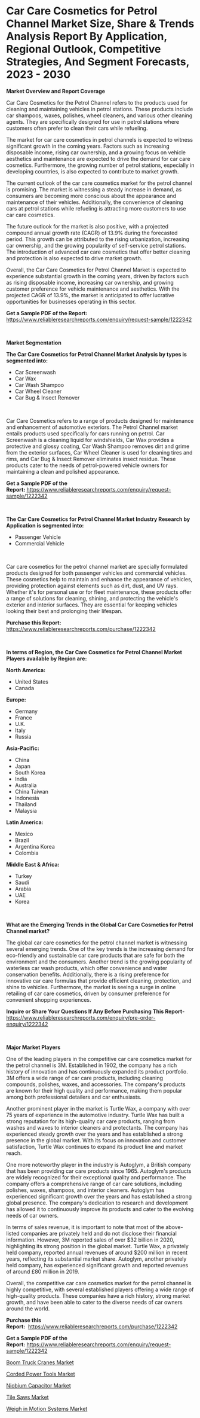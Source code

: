<p><h1>Car Care Cosmetics for Petrol Channel Market Size, Share & Trends Analysis Report By Application, Regional Outlook, Competitive Strategies, And Segment Forecasts, 2023 - 2030</h1></p><p><strong>Market Overview and Report Coverage</strong></p>
<p><p>Car Care Cosmetics for the Petrol Channel refers to the products used for cleaning and maintaining vehicles in petrol stations. These products include car shampoos, waxes, polishes, wheel cleaners, and various other cleaning agents. They are specifically designed for use in petrol stations where customers often prefer to clean their cars while refueling.</p><p>The market for car care cosmetics in petrol channels is expected to witness significant growth in the coming years. Factors such as increasing disposable income, rising car ownership, and a growing focus on vehicle aesthetics and maintenance are expected to drive the demand for car care cosmetics. Furthermore, the growing number of petrol stations, especially in developing countries, is also expected to contribute to market growth.</p><p>The current outlook of the car care cosmetics market for the petrol channel is promising. The market is witnessing a steady increase in demand, as consumers are becoming more conscious about the appearance and maintenance of their vehicles. Additionally, the convenience of cleaning cars at petrol stations while refueling is attracting more customers to use car care cosmetics.</p><p>The future outlook for the market is also positive, with a projected compound annual growth rate (CAGR) of 13.9% during the forecasted period. This growth can be attributed to the rising urbanization, increasing car ownership, and the growing popularity of self-service petrol stations. The introduction of advanced car care cosmetics that offer better cleaning and protection is also expected to drive market growth.</p><p>Overall, the Car Care Cosmetics for Petrol Channel Market is expected to experience substantial growth in the coming years, driven by factors such as rising disposable income, increasing car ownership, and growing customer preference for vehicle maintenance and aesthetics. With the projected CAGR of 13.9%, the market is anticipated to offer lucrative opportunities for businesses operating in this sector.</p></p>
<p><strong>Get a Sample PDF of the Report:</strong> <a href="https://www.reliableresearchreports.com/enquiry/request-sample/1222342">https://www.reliableresearchreports.com/enquiry/request-sample/1222342</a></p>
<p>&nbsp;</p>
<p><strong>Market Segmentation</strong></p>
<p><strong>The Car Care Cosmetics for Petrol Channel Market Analysis by types is segmented into:</strong></p>
<p><ul><li>Car Screenwash</li><li>Car Wax</li><li>Car Wash Shampoo</li><li>Car Wheel Cleaner</li><li>Car Bug & Insect Remover</li></ul></p>
<p>&nbsp;</p>
<p><p>Car Care Cosmetics refers to a range of products designed for maintenance and enhancement of automotive exteriors. The Petrol Channel market entails products used specifically for cars running on petrol. Car Screenwash is a cleaning liquid for windshields, Car Wax provides a protective and glossy coating, Car Wash Shampoo removes dirt and grime from the exterior surfaces, Car Wheel Cleaner is used for cleaning tires and rims, and Car Bug & Insect Remover eliminates insect residue. These products cater to the needs of petrol-powered vehicle owners for maintaining a clean and polished appearance.</p></p>
<p><strong>Get a Sample PDF of the Report:</strong>&nbsp;<a href="https://www.reliableresearchreports.com/enquiry/request-sample/1222342">https://www.reliableresearchreports.com/enquiry/request-sample/1222342</a></p>
<p>&nbsp;</p>
<p><strong>The Car Care Cosmetics for Petrol Channel Market Industry Research by Application is segmented into:</strong></p>
<p><ul><li>Passenger Vehicle</li><li>Commercial Vehicle</li></ul></p>
<p>&nbsp;</p>
<p><p>Car care cosmetics for the petrol channel market are specially formulated products designed for both passenger vehicles and commercial vehicles. These cosmetics help to maintain and enhance the appearance of vehicles, providing protection against elements such as dirt, dust, and UV rays. Whether it's for personal use or for fleet maintenance, these products offer a range of solutions for cleaning, shining, and protecting the vehicle's exterior and interior surfaces. They are essential for keeping vehicles looking their best and prolonging their lifespan.</p></p>
<p><strong>Purchase this Report:</strong>&nbsp; <a href="https://www.reliableresearchreports.com/purchase/1222342">https://www.reliableresearchreports.com/purchase/1222342</a></p>
<p>&nbsp;</p>
<p><strong>In terms of Region, the Car Care Cosmetics for Petrol Channel Market Players available by Region are:</strong></p>
<p>
    <p> <strong> North America: </strong>
        <ul>
            <li>United States</li>
            <li>Canada</li>
        </ul>
        </p> 
    <p> <strong> Europe: </strong>
        <ul>
            <li>Germany</li>
            <li>France</li>
            <li>U.K.</li>
            <li>Italy</li>
            <li>Russia</li>
        </ul>
        </p> 
    <p> <strong> Asia-Pacific: </strong>
        <ul>
            <li>China</li>
            <li>Japan</li>
            <li>South Korea</li>
            <li>India</li>
            <li>Australia</li>
            <li>China Taiwan</li>
            <li>Indonesia</li>
            <li>Thailand</li>
            <li>Malaysia</li>
        </ul>
        </p> 
    <p> <strong> Latin America: </strong>
        <ul>
            <li>Mexico</li>
            <li>Brazil</li>
            <li>Argentina Korea</li>
            <li>Colombia</li>
        </ul>
        </p> 
    <p> <strong> Middle East & Africa: </strong>
        <ul>
            <li>Turkey</li>
            <li>Saudi</li>
            <li>Arabia</li>
            <li>UAE</li>
            <li>Korea</li>
        </ul>
    </p>
    </p>
<p>&nbsp;</p>
<p><strong>What are the Emerging Trends in the Global Car Care Cosmetics for Petrol Channel market?</strong></p>
<p><p>The global car care cosmetics for the petrol channel market is witnessing several emerging trends. One of the key trends is the increasing demand for eco-friendly and sustainable car care products that are safe for both the environment and the consumers. Another trend is the growing popularity of waterless car wash products, which offer convenience and water conservation benefits. Additionally, there is a rising preference for innovative car care formulas that provide efficient cleaning, protection, and shine to vehicles. Furthermore, the market is seeing a surge in online retailing of car care cosmetics, driven by consumer preference for convenient shopping experiences.</p></p>
<p><strong>Inquire or Share Your Questions If Any Before Purchasing This Report</strong>- <a href="https://www.reliableresearchreports.com/enquiry/pre-order-enquiry/1222342">https://www.reliableresearchreports.com/enquiry/pre-order-enquiry/1222342</a></p>
<p>&nbsp;</p>
<p><strong>Major Market Players</strong></p>
<p><p>One of the leading players in the competitive car care cosmetics market for the petrol channel is 3M. Established in 1902, the company has a rich history of innovation and has continuously expanded its product portfolio. 3M offers a wide range of car care products, including cleaning compounds, polishes, waxes, and accessories. The company's products are known for their high quality and performance, making them popular among both professional detailers and car enthusiasts.</p><p>Another prominent player in the market is Turtle Wax, a company with over 75 years of experience in the automotive industry. Turtle Wax has built a strong reputation for its high-quality car care products, ranging from washes and waxes to interior cleaners and protectants. The company has experienced steady growth over the years and has established a strong presence in the global market. With its focus on innovation and customer satisfaction, Turtle Wax continues to expand its product line and market reach.</p><p>One more noteworthy player in the industry is Autoglym, a British company that has been providing car care products since 1965. Autoglym's products are widely recognized for their exceptional quality and performance. The company offers a comprehensive range of car care solutions, including polishes, waxes, shampoos, and interior cleaners. Autoglym has experienced significant growth over the years and has established a strong global presence. The company's dedication to research and development has allowed it to continuously improve its products and cater to the evolving needs of car owners.</p><p>In terms of sales revenue, it is important to note that most of the above-listed companies are privately held and do not disclose their financial information. However, 3M reported sales of over $32 billion in 2020, highlighting its strong position in the global market. Turtle Wax, a privately held company, reported annual revenues of around $200 million in recent years, reflecting its substantial market share. Autoglym, another privately held company, has experienced significant growth and reported revenues of around £80 million in 2019.</p><p>Overall, the competitive car care cosmetics market for the petrol channel is highly competitive, with several established players offering a wide range of high-quality products. These companies have a rich history, strong market growth, and have been able to cater to the diverse needs of car owners around the world.</p></p>
<p><strong>Purchase this Report:</strong>&nbsp;&nbsp;<a href="https://www.reliableresearchreports.com/purchase/1222342">https://www.reliableresearchreports.com/purchase/1222342</a></p>
<p></p>
<p><strong>Get a Sample PDF of the Report:</strong>&nbsp;<a href="https://www.reliableresearchreports.com/enquiry/request-sample/1222342">https://www.reliableresearchreports.com/enquiry/request-sample/1222342</a></p>
<p><p><a href="https://www.linkedin.com/pulse/boom-truck-cranes-market-insights-players-forecast-till-o0yze/">Boom Truck Cranes Market</a></p><p><a href="https://www.linkedin.com/pulse/corded-power-tools-market-share-amp-new-trends-analysis-fbd6e/">Corded Power Tools Market</a></p><p><a href="https://medium.com/@peterm12562/niobium-capacitor-nbsp-market-focuses-on-market-share-size-and-projected-forecast-till-2030-2d886725ff00">Niobium Capacitor Market</a></p><p><a href="https://www.linkedin.com/pulse/tile-saws-market-insights-players-forecast-till-2030-intell-iq-zjwve/">Tile Saws Market</a></p><p><a href="https://medium.com/@jerez43343/weigh-in-motion-systems-market-size-market-outlook-and-market-forecast-2023-to-2030-3c9581e0d8b1">Weigh in Motion Systems Market</a></p></p>